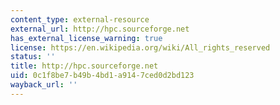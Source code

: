 ```yaml
---
content_type: external-resource
external_url: http://hpc.sourceforge.net
has_external_license_warning: true
license: https://en.wikipedia.org/wiki/All_rights_reserved
status: ''
title: http://hpc.sourceforge.net
uid: 0c1f8be7-b49b-4bd1-a914-7ced0d2bd123
wayback_url: ''
---
```

